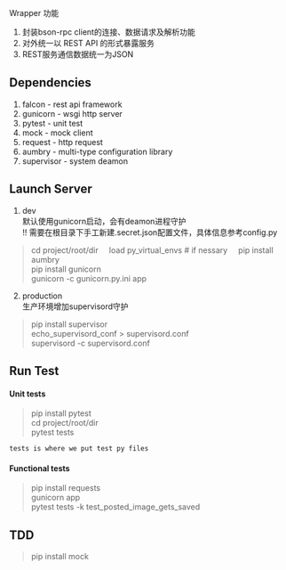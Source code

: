 Wrapper 功能
1. 封装bson-rpc client的连接、数据请求及解析功能
2. 对外统一以 REST API 的形式暴露服务
3. REST服务通信数据统一为JSON

## Dependencies
1. falcon - rest api framework
2. gunicorn - wsgi http server
3. pytest - unit test 
4. mock - mock client 
5. request - http request
6. aumbry - multi-type configuration library
7. supervisor - system deamon

## Launch Server

1. dev    
默认使用gunicorn启动，会有deamon进程守护    
!! 需要在根目录下手工新建.secret.json配置文件，具体信息参考config.py    
> cd project/root/dir    
> load py_virtual_envs # if nessary    
> pip install aumbry    
> pip install gunicorn    
> gunicorn -c gunicorn.py.ini app    


2. production   
生产环境增加supervisord守护      
> pip install supervisor      
> echo_supervisord_conf > supervisord.conf    
> supervisord -c supervisord.conf    

## Run Test

#### Unit tests
> pip install pytest    
> cd project/root/dir    
> pytest tests   

```
tests is where we put test py files
```

#### Functional tests
> pip install requests    
> gunicorn app    
> pytest tests -k test_posted_image_gets_saved    

## TDD
> pip install mock    
> 

